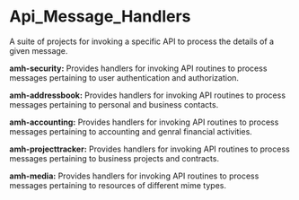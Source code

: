 # Api_Message_Handlers
A suite of projects for invoking a specific API to process the details of a given message.

**amh-security:**
Provides handlers for invoking API routines to process messages pertaining to user authentication and authorization.

**amh-addressbook:**
Provides handlers for invoking API routines to process messages pertaining to personal and business contacts.

**amh-accounting:**
Provides handlers for invoking API routines to process messages pertaining to accounting and genral financial activities.

**amh-projecttracker:**
Provides handlers for invoking API routines to process messages pertaining to business projects and contracts.

**amh-media:**
Provides handlers for invoking API routines to process messages pertaining to resources of different mime types.
